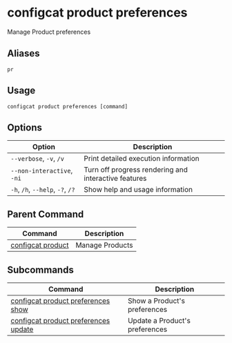 # configcat product preferences
Manage Product preferences
## Aliases
`pr`
## Usage
```
configcat product preferences [command]
```
## Options
| Option | Description |
| ------ | ----------- |
| `--verbose`, `-v`, `/v` | Print detailed execution information |
| `--non-interactive`, `-ni` | Turn off progress rendering and interactive features |
| `-h`, `/h`, `--help`, `-?`, `/?` | Show help and usage information |
## Parent Command
| Command | Description |
| ------ | ----------- |
| [configcat product](configcat-product.md) | Manage Products |
## Subcommands
| Command | Description |
| ------ | ----------- |
| [configcat product preferences show](configcat-product-preferences-show.md) | Show a Product's preferences |
| [configcat product preferences update](configcat-product-preferences-update.md) | Update a Product's preferences |
